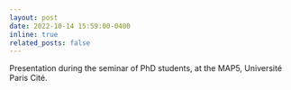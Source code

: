 ```yaml
---
layout: post
date: 2022-10-14 15:59:00-0400
inline: true
related_posts: false
---
```


Presentation during the seminar of PhD students, at the MAP5, Université Paris Cité. 